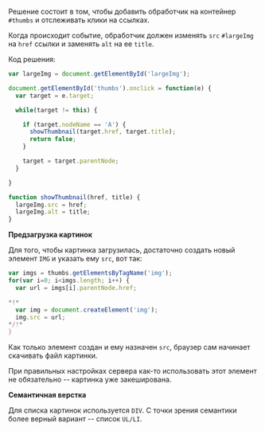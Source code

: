 Решение состоит в том, чтобы добавить обработчик на контейнер `#thumbs` и отслеживать клики на ссылках. 

Когда происходит событие, обработчик должен изменять `src` `#largeImg` на `href` ссылки и заменять `alt` на ее `title`.

Код решения:

```js
var largeImg = document.getElementById('largeImg');

document.getElementById('thumbs').onclick = function(e) {
  var target = e.target;

  while(target != this) {

    if (target.nodeName == 'A') {
      showThumbnail(target.href, target.title);
      return false;
    }

    target = target.parentNode;
  }

}

function showThumbnail(href, title) {
  largeImg.src = href;
  largeImg.alt = title;
}
```

**Предзагрузка картинок**

Для того, чтобы картинка загрузилась, достаточно создать новый элемент `IMG` и указать ему `src`, вот так:

```js
var imgs = thumbs.getElementsByTagName('img');
for(var i=0; i<imgs.length; i++) {
  var url = imgs[i].parentNode.href;

*!*
  var img = document.createElement('img');  
  img.src = url;
*/!*
}
```

Как только элемент создан и ему назначен `src`, браузер сам начинает скачивать файл картинки.  

При правильных настройках сервера как-то использовать этот элемент не обязательно -- картинка уже закеширована. 


**Семантичная верстка**

Для списка картинок используется `DIV`. С точки зрения семантики более верный вариант -- список `UL/LI`.


